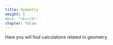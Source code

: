 ```yaml
---
title: Geometry
weight: 5
#pre: "<b></b>"
chapter: false
---
```


Here you will find calculations related to geometry.